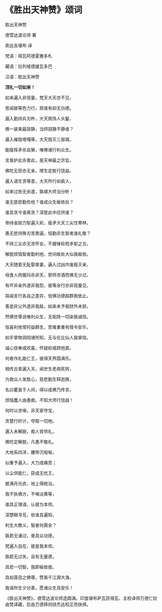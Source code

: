 # 《胜出天神赞》颂词

胜出天神赞

德雪达波论师 著

索达吉堪布 译

梵语：得瓦阿德夏雅多札

藏语：拉列坡德雄瓦多巴

汉语：胜出天神赞

**顶礼一切如来！**

如来遍入非现量，梵天大天亦不见，

思闻彼等色力行，观谁有抑无功德。

遍入勤持兵刃杵，大天佩饰人头鬘，

佛一装束最寂静，当供寂静不静谁？

遍入摧毁塔嘎等，大天毁灭三层城，

能瘦挥矛杀自舅，唯佛诸行利众生。

言我护此杀害此，是天神最之宗旨，

佛陀无怨亦无亲，增生定胜行饶益。

遍入语生贪等患，大天所行如疯人，

如来过咎无余遣，孰堪大师当分析！

谁无慈悲勤伤他？谁成众生皈依处？

谁具贪兮谁离贪？深思此中应供谁？

帝持金刚力犁遍入轮，瘦矛大天三尖住寒林，

愚无悲持殊刃苦畏逼，恒勤杀生智者谁礼敬？

不持三尖亦无贪怀女，不握锋轮短矛犁之刃，

解脱烦恼智者勤利他，世间皈处大仙我皈依。

大天随爱无耻娶害妻，遍入过凶作废瘦灭亲，

母食人肉俄玛杀非天，邪师贪酒而佛无少过。

有坏非亲外道非我怨，彼等余行亦非现量见，

耳闻言行各自之差异，信佛功德超群我依止。

善逝非父外道非我敌，如来未予我财外未掠，

然佛世尊说唯利众生，无垢除一切染我诚信。

恒喜利他常时益群生，苦难重重有情令安乐，

如手掌物洞彻诸所知，无与伦比仙人我挚信。

诚心信奉或欢喜，怀疑抑或顾他面，

何者作礼能仁王，彼得天界圆满乐。

相传古昔遍入天，闻世生老病死转，

为救众人发胜心，慈悲勤生释迦族，

名曰瞿昙于人间，得以成佛乃传言，

烦恼蠢人由愚痴，不知大师行饶益！

何时以贪嗔，非天家夺宝，

贪慧行奸计，夺取一切地。

遍入未解脱，痴人皆供礼，

佛陀定解脱，凡愚不敬礼。

大地系四洋，腰带沉甸甸，

似重予遍入，大力成痛苦；

以尘供能仁，获成无忧王，

披满月光衣，地上得统治。

我不执佛方，不嗔淡黄等，

谁具正理语，认彼为本师。

深慧眼寻觅，依谁具遍知，

利生大教义，智者何需余？

孰若无诸过，普具众功德，

梵遍入自在，彼是我本师。

孰若无过失，且有无量德，

具悲一切智，我即皈依彼。

具如莲目之佛尊，赞美千江源大海，

我语所生少分善，愿诸众生具安乐！

《胜出天神赞》，德雪达波论师造圆满。印度堪布萨瓦匝得瓦、主校译师万德仁钦由梵译藏，后由万德拜则绕杰达校正而抉择。

